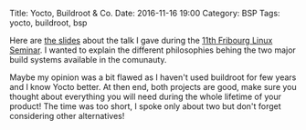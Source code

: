 Title: Yocto, Buildroot & Co.
Date: 2016-11-16 19:00
Category: BSP
Tags: yocto, buildroot, bsp

Here are [the slides](../documents/YoctoBuildrootAndCo.pdf) about the talk I
gave during the [11th Fribourg Linux Seminar](
http://fribourg-linux-seminar.ch/seminaires_linux/). I wanted to explain the
different philosophies behing the two major build systems available in the
comunauty.

Maybe my opinion was a bit flawed as I haven't used buildroot for few years and
I know Yocto better. At then end, both projects are good, make sure you thought
about everything you will need during the whole lifetime of your product! The 
time was too short, I spoke only about two but don't forget considering other
alternatives!
